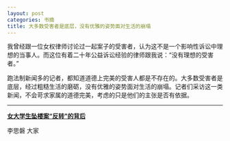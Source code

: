 ```yaml
---
layout: post
categories: 书摘
title: 大多数受害者是底层，没有优雅的姿势面对生活的崩塌
---
```


我曾经跟一位女权律师讨论过一起案子的受害者，认为这不是一个影响性诉讼中理想的当事人。而这位有着二十年公益诉讼经验的律师跟我说：“没有理想的受害者。”

跑法制新闻多的记者，都知道道德上完美的受害人都是不存在的。大多数受害者是底层，经过粗糙生活的磨砺，没有优雅的姿势面对生活的崩塌。记者们采访这一类新闻，不会苛求家属的道德完美，考虑的只是他们的主张是否有依据。

---

**[女大学生坠楼案“反转”的背后](https://mp.weixin.qq.com/s/7TAQEL6V4NOZsQgIJ5lDvw)**

李思磐 大家